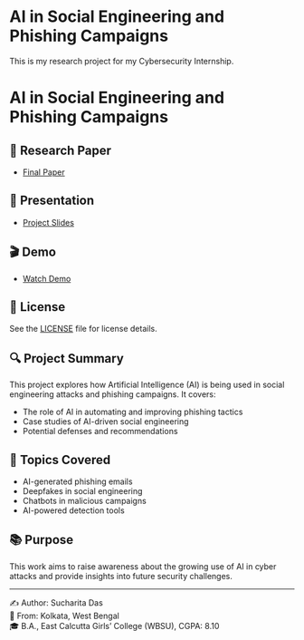 # AI in Social Engineering and Phishing Campaigns

This is my research project for my Cybersecurity Internship.

# AI in Social Engineering and Phishing Campaigns

## 📄 Research Paper
- [Final Paper](research-paper/final_research_paper.pdf)

## 🎤 Presentation
- [Project Slides](presentation/Presentation.pdf)

## 🎬 Demo
- [Watch Demo](demo/demo_video_link.txt)

## 📜 License
See the [LICENSE](LICENSE) file for license details.

## 🔍 Project Summary
This project explores how Artificial Intelligence (AI) is being used in social engineering attacks and phishing campaigns. It covers:
- The role of AI in automating and improving phishing tactics
- Case studies of AI-driven social engineering
- Potential defenses and recommendations

## 🧠 Topics Covered
- AI-generated phishing emails
- Deepfakes in social engineering
- Chatbots in malicious campaigns
- AI-powered detection tools

## 📚 Purpose
This work aims to raise awareness about the growing use of AI in cyber attacks and provide insights into future security challenges.

---

✍️ Author: Sucharita Das  
📍 From: Kolkata, West Bengal  
🎓 B.A., East Calcutta Girls’ College (WBSU), CGPA: 8.10  
